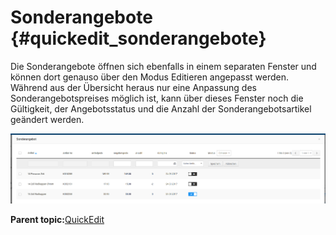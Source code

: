 # Sonderangebote {#quickedit_sonderangebote}

Die Sonderangebote öffnen sich ebenfalls in einem separaten Fenster und können dort genauso über den Modus Editieren angepasst werden. Während aus der Übersicht heraus nur eine Anpassung des Sonderangebotspreises möglich ist, kann über dieses Fenster noch die Gültigkeit, der Angebotsstatus und die Anzahl der Sonderangebotsartikel geändert werden.

![](Bilder/Abb136_Sonderangebote.png "Sonderangebote")

**Parent topic:**[QuickEdit](8_10_QuickEdit.md)

